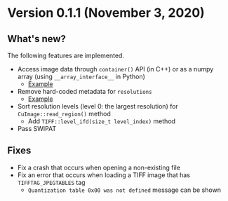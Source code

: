 # Version 0.1.1 (November 3, 2020)

## What's new?

The following features are implemented.
- Access image data through `container()` API (in C++) or as a numpy array (using `__array_interface__` in Python)
  - [Example](../notebooks/Basic_Usage.html#array-interface-support)
- Remove hard-coded metadata for `resolutions`
  - [Example](../notebooks/Basic_Usage.html#see-metadata)
- Sort resolution levels (level 0: the largest resolution) for `CuImage::read_region()` method
  - Add `TIFF::level_ifd(size_t level_index)` method
- Pass SWIPAT

## Fixes

- Fix a crash that occurs when opening a non-existing file
- Fix an error that occurs when loading a TIFF image that has `TIFFTAG_JPEGTABLES` tag
  - `Quantization table 0x00 was not defined` message can be shown
